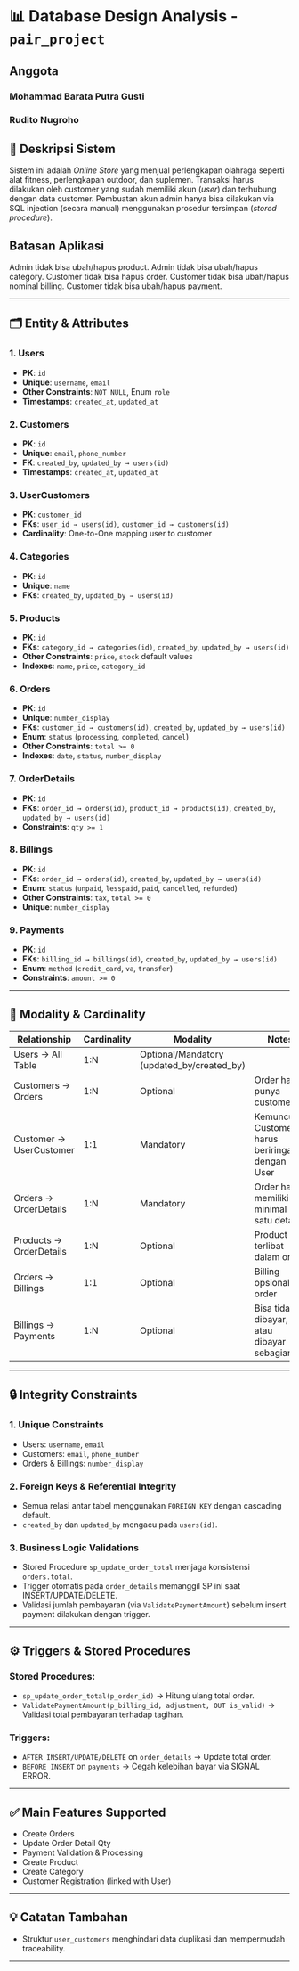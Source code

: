 # 📊 Database Design Analysis - `pair_project`

## Anggota
### Mohammad Barata Putra Gusti
### Rudito Nugroho

## 🧾 Deskripsi Sistem
Sistem ini adalah *Online Store* yang menjual perlengkapan olahraga seperti alat fitness, perlengkapan outdoor, dan suplemen. Transaksi harus dilakukan oleh customer yang sudah memiliki akun (*user*) dan terhubung dengan data customer. Pembuatan akun admin hanya bisa dilakukan via SQL injection (secara manual) menggunakan prosedur tersimpan (*stored procedure*).


## Batasan Aplikasi
Admin tidak bisa ubah/hapus product.
Admin tidak bisa ubah/hapus category.
Customer tidak bisa hapus order.
Customer tidak bisa ubah/hapus nominal billing.
Customer tidak bisa ubah/hapus payment.

---

## 🗂️ Entity & Attributes

### 1. Users
- **PK**: `id`
- **Unique**: `username`, `email`
- **Other Constraints**: `NOT NULL`, Enum `role`
- **Timestamps**: `created_at`, `updated_at`

### 2. Customers
- **PK**: `id`
- **Unique**: `email`, `phone_number`
- **FK**: `created_by`, `updated_by → users(id)`
- **Timestamps**: `created_at`, `updated_at`

### 3. UserCustomers
- **PK**: `customer_id`
- **FKs**: `user_id → users(id)`, `customer_id → customers(id)`
- **Cardinality**: One-to-One mapping user to customer

### 4. Categories
- **PK**: `id`
- **Unique**: `name`
- **FKs**: `created_by`, `updated_by → users(id)`

### 5. Products
- **PK**: `id`
- **FKs**: `category_id → categories(id)`, `created_by`, `updated_by → users(id)`
- **Other Constraints**: `price`, `stock` default values
- **Indexes**: `name`, `price`, `category_id`

### 6. Orders
- **PK**: `id`
- **Unique**: `number_display`
- **FKs**: `customer_id → customers(id)`, `created_by`, `updated_by → users(id)`
- **Enum**: `status` (`processing`, `completed`, `cancel`)
- **Other Constraints**: `total >= 0`
- **Indexes**: `date`, `status`, `number_display`

### 7. OrderDetails
- **PK**: `id`
- **FKs**: `order_id → orders(id)`, `product_id → products(id)`, `created_by`, `updated_by → users(id)`
- **Constraints**: `qty >= 1`

### 8. Billings
- **PK**: `id`
- **FKs**: `order_id → orders(id)`, `created_by`, `updated_by → users(id)`
- **Enum**: `status` (`unpaid`, `lesspaid`, `paid`, `cancelled`, `refunded`)
- **Other Constraints**: `tax`, `total >= 0`
- **Unique**: `number_display`

### 9. Payments
- **PK**: `id`
- **FKs**: `billing_id → billings(id)`, `created_by`, `updated_by → users(id)`
- **Enum**: `method` (`credit_card`, `va`, `transfer`)
- **Constraints**: `amount >= 0`

---

## 🔗 Modality & Cardinality

| Relationship | Cardinality | Modality | Notes |
|--------------|-------------|----------|-------|
| Users → All Table | 1:N | Optional/Mandatory (updated_by/created_by) |  |
| Customers → Orders | 1:N | Optional | Order harus punya customer |
| Customer → UserCustomer | 1:1 | Mandatory | Kemunculan Customer harus beriringan dengan User |
| Orders → OrderDetails | 1:N | Mandatory | Order harus memiliki minimal satu detail |
| Products → OrderDetails | 1:N | Optional | Product terlibat dalam order |
| Orders → Billings | 1:1 | Optional | Billing opsional per order |
| Billings → Payments | 1:N | Optional | Bisa tidak dibayar, atau dibayar sebagian |

---

## 🔒 Integrity Constraints

### 1. Unique Constraints
- Users: `username`, `email`
- Customers: `email`, `phone_number`
- Orders & Billings: `number_display`

### 2. Foreign Keys & Referential Integrity
- Semua relasi antar tabel menggunakan `FOREIGN KEY` dengan cascading default.
- `created_by` dan `updated_by` mengacu pada `users(id)`.

### 3. Business Logic Validations
- Stored Procedure `sp_update_order_total` menjaga konsistensi `orders.total`.
- Trigger otomatis pada `order_details` memanggil SP ini saat INSERT/UPDATE/DELETE.
- Validasi jumlah pembayaran (via `ValidatePaymentAmount`) sebelum insert payment dilakukan dengan trigger.

---

## ⚙️ Triggers & Stored Procedures

### Stored Procedures:
- `sp_update_order_total(p_order_id)` → Hitung ulang total order.
- `ValidatePaymentAmount(p_billing_id, adjustment, OUT is_valid)` → Validasi total pembayaran terhadap tagihan.

### Triggers:
- `AFTER INSERT/UPDATE/DELETE` on `order_details` → Update total order.
- `BEFORE INSERT` on `payments` → Cegah kelebihan bayar via SIGNAL ERROR.

---

## ✅ Main Features Supported

- Create Orders
- Update Order Detail Qty
- Payment Validation & Processing
- Create Product
- Create Category
- Customer Registration (linked with User)

---

## 💡 Catatan Tambahan
- Struktur `user_customers` menghindari data duplikasi dan mempermudah traceability.

---


